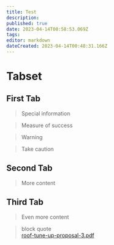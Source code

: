 ```yaml
---
title: Test
description: 
published: true
date: 2023-04-14T00:58:53.069Z
tags: 
editor: markdown
dateCreated: 2023-04-14T00:48:31.166Z
---
```


# Tabset

## First Tab

> Special information

> Measure of success

> Warning

> Take caution

## Second Tab

> More content

## Third Tab

> Even more content

> block quote  
> [roof-tune-up-proposal-3.pdf](/procedures-job-progress/roof-tune-up-proposal-3.pdf)